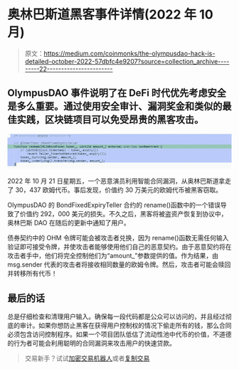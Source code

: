 # 奥林巴斯道黑客事件详情(2022 年 10 月)

> 原文：<https://medium.com/coinmonks/the-olympusdao-hack-is-detailed-october-2022-57dbfc4e9207?source=collection_archive---------22----------------------->

## OlympusDAO 事件说明了在 DeFi 时代优先考虑安全是多么重要。通过使用安全审计、漏洞奖金和类似的最佳实践，区块链项目可以免受昂贵的黑客攻击。

![](img/e40e6e418266f85136e57ca05db8bd2e.png)

2022 年 10 月 21 日星期五，一个恶意演员利用智能合同漏洞，从奥林巴斯道拿走了 30，437 欧姆代币。事后发现，价值约 30 万美元的欧姆代币被黑客窃取。

OlympusDAO 的 BondFixedExpiryTeller 合约的 rename()函数中的一个错误导致了价值约 292，000 美元的损失。不久之后，黑客将被盗资产恢复到协议中，奥林巴斯 DAO 在随后的更新中通知了用户。

债券契约中的 OHM 令牌可能会被攻击者兑换，因为 rename()函数无需任何输入验证即可接受令牌，并使攻击者能够使用他们自己的恶意契约。由于恶意契约将在攻击者手中，他们将完全控制他们为“amount_”参数提供的值。作为结果，由 msg.sender 代表的攻击者将接收相同数量的欧姆令牌。然后，攻击者可能会赎回并转移所有代币！

## 最后的话

总是仔细检查和清理用户输入。确保每一段代码都是公众可以访问的，并且经过彻底的审计。如果你想防止黑客在获得用户控制权的情况下偷走所有的钱，那么合同必须包含访问控制程序。如果一个项目团队低估了流动性池中代币的价值，不道德的行为者可能会利用聪明的合同漏洞来攻击用户的快速贷款。

> 交易新手？试试[加密交易机器人](/coinmonks/crypto-trading-bot-c2ffce8acb2a)或者[复制交易](/coinmonks/top-10-crypto-copy-trading-platforms-for-beginners-d0c37c7d698c)